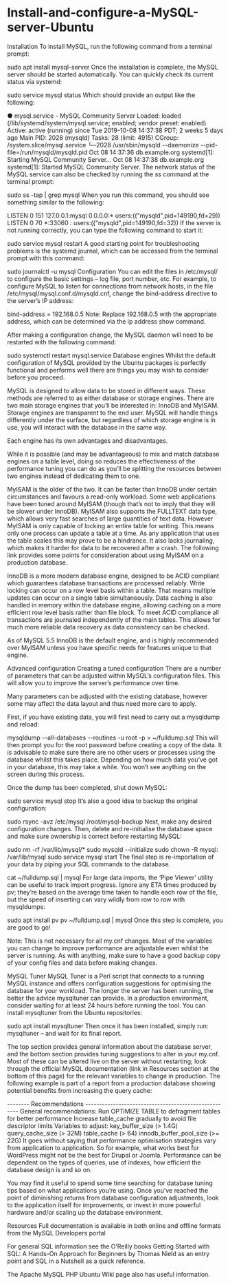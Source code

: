 # Install-and-configure-a-MySQL-server-Ubuntu
Installation
To install MySQL, run the following command from a terminal prompt:

sudo apt install mysql-server
Once the installation is complete, the MySQL server should be started automatically. You can quickly check its current status via systemd:

sudo service mysql status
Which should provide an output like the following:

● mysql.service - MySQL Community Server
   Loaded: loaded (/lib/systemd/system/mysql.service; enabled; vendor preset: enabled)
   Active: active (running) since Tue 2019-10-08 14:37:38 PDT; 2 weeks 5 days ago
 Main PID: 2028 (mysqld)
    Tasks: 28 (limit: 4915)
   CGroup: /system.slice/mysql.service
           └─2028 /usr/sbin/mysqld --daemonize --pid-file=/run/mysqld/mysqld.pid
 Oct 08 14:37:36 db.example.org systemd[1]: Starting MySQL Community Server...
Oct 08 14:37:38 db.example.org systemd[1]: Started MySQL Community Server.
The network status of the MySQL service can also be checked by running the ss command at the terminal prompt:

sudo ss -tap | grep mysql
When you run this command, you should see something similar to the following:

LISTEN    0         151              127.0.0.1:mysql             0.0.0.0:*       users:(("mysqld",pid=149190,fd=29))
LISTEN    0         70                       *:33060                   *:*       users:(("mysqld",pid=149190,fd=32))
If the server is not running correctly, you can type the following command to start it:

sudo service mysql restart
A good starting point for troubleshooting problems is the systemd journal, which can be accessed from the terminal prompt with this command:

sudo journalctl -u mysql
Configuration
You can edit the files in /etc/mysql/ to configure the basic settings – log file, port number, etc. For example, to configure MySQL to listen for connections from network hosts, in the file /etc/mysql/mysql.conf.d/mysqld.cnf, change the bind-address directive to the server’s IP address:

bind-address            = 192.168.0.5
Note:
Replace 192.168.0.5 with the appropriate address, which can be determined via the ip address show command.

After making a configuration change, the MySQL daemon will need to be restarted with the following command:

sudo systemctl restart mysql.service
Database engines
Whilst the default configuration of MySQL provided by the Ubuntu packages is perfectly functional and performs well there are things you may wish to consider before you proceed.

MySQL is designed to allow data to be stored in different ways. These methods are referred to as either database or storage engines. There are two main storage engines that you’ll be interested in: InnoDB and MyISAM. Storage engines are transparent to the end user. MySQL will handle things differently under the surface, but regardless of which storage engine is in use, you will interact with the database in the same way.

Each engine has its own advantages and disadvantages.

While it is possible (and may be advantageous) to mix and match database engines on a table level, doing so reduces the effectiveness of the performance tuning you can do as you’ll be splitting the resources between two engines instead of dedicating them to one.

MyISAM is the older of the two. It can be faster than InnoDB under certain circumstances and favours a read-only workload. Some web applications have been tuned around MyISAM (though that’s not to imply that they will be slower under InnoDB). MyISAM also supports the FULLTEXT data type, which allows very fast searches of large quantities of text data. However MyISAM is only capable of locking an entire table for writing. This means only one process can update a table at a time. As any application that uses the table scales this may prove to be a hindrance. It also lacks journaling, which makes it harder for data to be recovered after a crash. The following link provides some points for consideration about using MyISAM on a production database.

InnoDB is a more modern database engine, designed to be ACID compliant which guarantees database transactions are processed reliably. Write locking can occur on a row level basis within a table. That means multiple updates can occur on a single table simultaneously. Data caching is also handled in memory within the database engine, allowing caching on a more efficient row level basis rather than file block. To meet ACID compliance all transactions are journaled independently of the main tables. This allows for much more reliable data recovery as data consistency can be checked.

As of MySQL 5.5 InnoDB is the default engine, and is highly recommended over MyISAM unless you have specific needs for features unique to that engine.

Advanced configuration
Creating a tuned configuration
There are a number of parameters that can be adjusted within MySQL’s configuration files. This will allow you to improve the server’s performance over time.

Many parameters can be adjusted with the existing database, however some may affect the data layout and thus need more care to apply.

First, if you have existing data, you will first need to carry out a mysqldump and reload:

mysqldump --all-databases --routines -u root -p > ~/fulldump.sql
This will then prompt you for the root password before creating a copy of the data. It is advisable to make sure there are no other users or processes using the database whilst this takes place. Depending on how much data you’ve got in your database, this may take a while. You won’t see anything on the screen during this process.

Once the dump has been completed, shut down MySQL:

sudo service mysql stop
It’s also a good idea to backup the original configuration:

sudo rsync -avz /etc/mysql /root/mysql-backup
Next, make any desired configuration changes. Then, delete and re-initialise the database space and make sure ownership is correct before restarting MySQL:

sudo rm -rf /var/lib/mysql/*
sudo mysqld --initialize
sudo chown -R mysql: /var/lib/mysql
sudo service mysql start
The final step is re-importation of your data by piping your SQL commands to the database.

cat ~/fulldump.sql | mysql
For large data imports, the ‘Pipe Viewer’ utility can be useful to track import progress. Ignore any ETA times produced by pv; they’re based on the average time taken to handle each row of the file, but the speed of inserting can vary wildly from row to row with mysqldumps:

sudo apt install pv
pv ~/fulldump.sql | mysql
Once this step is complete, you are good to go!

Note:
This is not necessary for all my.cnf changes. Most of the variables you can change to improve performance are adjustable even whilst the server is running. As with anything, make sure to have a good backup copy of your config files and data before making changes.

MySQL Tuner
MySQL Tuner is a Perl script that connects to a running MySQL instance and offers configuration suggestions for optimising the database for your workload. The longer the server has been running, the better the advice mysqltuner can provide. In a production environment, consider waiting for at least 24 hours before running the tool. You can install mysqltuner from the Ubuntu repositories:

sudo apt install mysqltuner
Then once it has been installed, simply run: mysqltuner – and wait for its final report.

The top section provides general information about the database server, and the bottom section provides tuning suggestions to alter in your my.cnf. Most of these can be altered live on the server without restarting; look through the official MySQL documentation (link in Resources section at the bottom of this page) for the relevant variables to change in production. The following example is part of a report from a production database showing potential benefits from increasing the query cache:

-------- Recommendations -----------------------------------------------------
General recommendations:
    Run OPTIMIZE TABLE to defragment tables for better performance
    Increase table_cache gradually to avoid file descriptor limits
Variables to adjust:
    key_buffer_size (> 1.4G)
    query_cache_size (> 32M)
    table_cache (> 64)
    innodb_buffer_pool_size (>= 22G)
It goes without saying that performance optimisation strategies vary from application to application. So for example, what works best for WordPress might not be the best for Drupal or Joomla. Performance can be dependent on the types of queries, use of indexes, how efficient the database design is and so on.

You may find it useful to spend some time searching for database tuning tips based on what applications you’re using. Once you’ve reached the point of diminishing returns from database configuration adjustments, look to the application itself for improvements, or invest in more powerful hardware and/or scaling up the database environment.

Resources
Full documentation is available in both online and offline formats from the MySQL Developers portal

For general SQL information see the O’Reilly books Getting Started with SQL: A Hands-On Approach for Beginners by Thomas Nield as an entry point and SQL in a Nutshell as a quick reference.

The Apache MySQL PHP Ubuntu Wiki page also has useful information.
